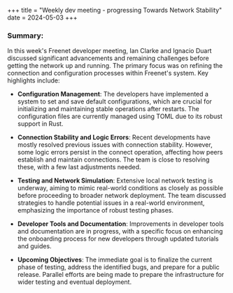 +++
title = "Weekly dev meeting - progressing Towards Network Stability"
date = 2024-05-03
+++

### Summary:
In this week's Freenet developer meeting, Ian Clarke and Ignacio Duart discussed significant advancements and remaining challenges before getting the network up and running. The primary focus was on refining the connection and configuration processes within Freenet's system. Key highlights include:

- **Configuration Management**: The developers have implemented a system to set and save default configurations, which are crucial for initializing and maintaining stable operations after restarts. The configuration files are currently managed using TOML due to its robust support in Rust.

- **Connection Stability and Logic Errors**: Recent developments have mostly resolved previous issues with connection stability. However, some logic errors persist in the connect operation, affecting how peers establish and maintain connections. The team is close to resolving these, with a few last adjustments needed.

- **Testing and Network Simulation**: Extensive local network testing is underway, aiming to mimic real-world conditions as closely as possible before proceeding to broader network deployment. The team discussed strategies to handle potential issues in a real-world environment, emphasizing the importance of robust testing phases.

- **Developer Tools and Documentation**: Improvements in developer tools and documentation are in progress, with a specific focus on enhancing the onboarding process for new developers through updated tutorials and guides.

- **Upcoming Objectives**: The immediate goal is to finalize the current phase of testing, address the identified bugs, and prepare for a public release. Parallel efforts are being made to prepare the infrastructure for wider testing and eventual deployment.